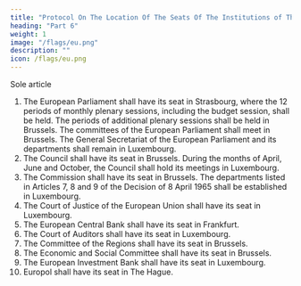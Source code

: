 ```yaml
---
title: "Protocol On The Location Of The Seats Of The Institutions of The EU"
heading: "Part 6"
weight: 1
image: "/flags/eu.png"
description: ""
icon: /flags/eu.png
---
```


<!-- THE HIGH CONTRACTING PARTIES,
HAVING REGARD to Article 3‑432 of the Constitution,
RECALLING AND CONFIRMING the Decision of 8 April 1965, and without prejudice to the decisions concerning the
seat of future institutions, bodies, offices, agencies and departments,
HAVE AGREED UPON the following provisions, which shall be annexed to the Treaty establishing a Constitution for
Europe and to the Treaty establishing the European Atomic Energy Community: -->

Sole article
1. The European Parliament shall have its seat in Strasbourg, where the 12 periods of monthly
plenary sessions, including the budget session, shall be held. The periods of additional plenary
sessions shall be held in Brussels. The committees of the European Parliament shall meet in Brussels.
The General Secretariat of the European Parliament and its departments shall remain in Luxembourg.
2. The Council shall have its seat in Brussels. During the months of April, June and October, the
Council shall hold its meetings in Luxembourg.
3. The Commission shall have its seat in Brussels. The departments listed in Articles 7, 8 and 9 of
the Decision of 8 April 1965 shall be established in Luxembourg.
4. The Court of Justice of the European Union shall have its seat in Luxembourg.
5. The European Central Bank shall have its seat in Frankfurt.
6. The Court of Auditors shall have its seat in Luxembourg.
7. The Committee of the Regions shall have its seat in Brussels.
8. The Economic and Social Committee shall have its seat in Brussels.
9. The European Investment Bank shall have its seat in Luxembourg.
10. Europol shall have its seat in The Hague.

